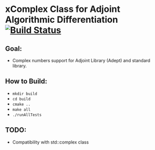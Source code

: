 # xComplex Class for Adjoint Algorithmic Differentiation [![Build Status](https://travis-ci.org/rcalxrc08/xComplex.svg?branch=master)](https://travis-ci.org/rcalxrc08/xComplex)

## Goal:
- Complex numbers support for Adjoint Library (Adept) and standard library.

## How to Build:

- `mkdir build`
- `cd build`
- `cmake ..`
- `make all`
- `./runAllTests`

## TODO:

- Compatibility with std::complex class